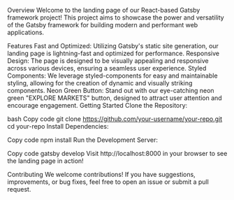 Overview
Welcome to the landing page of our React-based Gatsby framework project! This project aims to showcase the power and versatility of the Gatsby framework for building modern and performant web applications.

Features
Fast and Optimized: Utilizing Gatsby's static site generation, our landing page is lightning-fast and optimized for performance.
Responsive Design: The page is designed to be visually appealing and responsive across various devices, ensuring a seamless user experience.
Styled Components: We leverage styled-components for easy and maintainable styling, allowing for the creation of dynamic and visually striking components.
Neon Green Button: Stand out with our eye-catching neon green "EXPLORE MARKETS" button, designed to attract user attention and encourage engagement.
Getting Started
Clone the Repository:

bash
Copy code
git clone https://github.com/your-username/your-repo.git
cd your-repo
Install Dependencies:

Copy code
npm install
Run the Development Server:

Copy code
gatsby develop
Visit http://localhost:8000 in your browser to see the landing page in action!

Contributing
We welcome contributions! If you have suggestions, improvements, or bug fixes, feel free to open an issue or submit a pull request.
